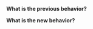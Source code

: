 <!-- The title should folllow Angular Commit Message Conventions (https://github.com/angular/angular.js/blob/master/DEVELOPERS.md#-git-commit-guidelines) -->

**What is the previous behavior?**


**What is the new behavior?**


<!-- If this PR contains a breaking change, please uncomment following line -->
<!-- BREAKING CHANGE: describe its impact and migration methods -->

<!-- If this PR fixes or closes issues, please uncomment following line and change the issue number -->
<!-- Fixes #1, Closes #2 -->
